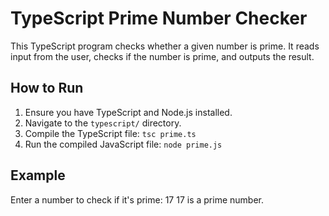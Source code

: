 # TypeScript Prime Number Checker

This TypeScript program checks whether a given number is prime. It reads input from the user, checks if the number is prime, and outputs the result.

## How to Run

1. Ensure you have TypeScript and Node.js installed.
2. Navigate to the `typescript/` directory.
3. Compile the TypeScript file:
   `tsc prime.ts`
4. Run the compiled JavaScript file:
    `node prime.js`

## Example

Enter a number to check if it's prime: 17
17 is a prime number.
